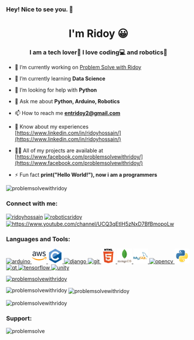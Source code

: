 ###  Hey! Nice to see you. 👋

<h1 align="center">I'm Ridoy 😀</h1>
<h3 align="center">I am a tech lover🥰 I love coding💻 and robotics🎎</h3>



- 🔭 I’m currently working on [Problem Solve with Ridoy](https://www.facebook.com/problemsolvewithridoy/)

- 🌱 I’m currently learning **Data Science**

- 🤝 I’m looking for help with **Python**

- 💬 Ask me about **Python, Arduino, Robotics**

- 📫 How to reach me **entridoy2@gmail.com**

- 📄 Know about my experiences [https://www.linkedin.com/in/ridoyhossain/](https://www.linkedin.com/in/ridoyhossain/)

- 👨‍💻 All of my projects are available at [https://www.facebook.com/problemsolvewithridoy/](https://www.facebook.com/problemsolvewithridoy/)

- ⚡ Fun fact **print("Hello World!"), now i am a programmers**




<p align="left"> <img src="https://komarev.com/ghpvc/?username=problemsolvewithridoy&label=Profile%20views&color=0e75b6&style=flat" alt="problemsolvewithridoy" /> </p>

<h3 align="left">Connect with me:</h3>
<p align="left">
<a href="https://linkedin.com/in/ridoyhossain" target="blank"><img align="center" src="https://raw.githubusercontent.com/rahuldkjain/github-profile-readme-generator/master/src/images/icons/Social/linked-in-alt.svg" alt="ridoyhossain" height="30" width="40" /></a>
<a href="https://fb.com/roboticsridoy" target="blank"><img align="center" src="https://raw.githubusercontent.com/rahuldkjain/github-profile-readme-generator/master/src/images/icons/Social/facebook.svg" alt="roboticsridoy" height="30" width="40" /></a>
<a href="https://www.youtube.com/channel/UCQ3qEtIH5zNxD7BfBmopoLw" target="blank"><img align="center" src="https://raw.githubusercontent.com/rahuldkjain/github-profile-readme-generator/master/src/images/icons/Social/youtube.svg" alt="https://www.youtube.com/channel/UCQ3qEtIH5zNxD7BfBmopoLw" height="30" width="40" /></a>
</p>

<h3 align="left">Languages and Tools:</h3>
<p align="left"> <a href="https://www.arduino.cc/" target="_blank" rel="noreferrer"> <img src="https://cdn.worldvectorlogo.com/logos/arduino-1.svg" alt="arduino" width="40" height="40"/> </a> <a href="https://aws.amazon.com" target="_blank" rel="noreferrer"> <img src="https://raw.githubusercontent.com/devicons/devicon/master/icons/amazonwebservices/amazonwebservices-original-wordmark.svg" alt="aws" width="40" height="40"/> </a> <a href="https://www.cprogramming.com/" target="_blank" rel="noreferrer"> <img src="https://raw.githubusercontent.com/devicons/devicon/master/icons/c/c-original.svg" alt="c" width="40" height="40"/> </a> <a href="https://www.djangoproject.com/" target="_blank" rel="noreferrer"> <img src="https://cdn.worldvectorlogo.com/logos/django.svg" alt="django" width="40" height="40"/> </a> <a href="https://git-scm.com/" target="_blank" rel="noreferrer"> <img src="https://www.vectorlogo.zone/logos/git-scm/git-scm-icon.svg" alt="git" width="40" height="40"/> </a> <a href="https://www.w3.org/html/" target="_blank" rel="noreferrer"> <img src="https://raw.githubusercontent.com/devicons/devicon/master/icons/html5/html5-original-wordmark.svg" alt="html5" width="40" height="40"/> </a> <a href="https://www.mongodb.com/" target="_blank" rel="noreferrer"> <img src="https://raw.githubusercontent.com/devicons/devicon/master/icons/mongodb/mongodb-original-wordmark.svg" alt="mongodb" width="40" height="40"/> </a> <a href="https://www.mysql.com/" target="_blank" rel="noreferrer"> <img src="https://raw.githubusercontent.com/devicons/devicon/master/icons/mysql/mysql-original-wordmark.svg" alt="mysql" width="40" height="40"/> </a> <a href="https://opencv.org/" target="_blank" rel="noreferrer"> <img src="https://www.vectorlogo.zone/logos/opencv/opencv-icon.svg" alt="opencv" width="40" height="40"/> </a> <a href="https://www.python.org" target="_blank" rel="noreferrer"> <img src="https://raw.githubusercontent.com/devicons/devicon/master/icons/python/python-original.svg" alt="python" width="40" height="40"/> </a> <a href="https://www.qt.io/" target="_blank" rel="noreferrer"> <img src="https://upload.wikimedia.org/wikipedia/commons/0/0b/Qt_logo_2016.svg" alt="qt" width="40" height="40"/> </a> <a href="https://www.tensorflow.org" target="_blank" rel="noreferrer"> <img src="https://www.vectorlogo.zone/logos/tensorflow/tensorflow-icon.svg" alt="tensorflow" width="40" height="40"/> </a> <a href="https://unity.com/" target="_blank" rel="noreferrer"> <img src="https://www.vectorlogo.zone/logos/unity3d/unity3d-icon.svg" alt="unity" width="40" height="40"/> </a> </p>



<p align="left"> <a href="https://github.com/ryo-ma/github-profile-trophy"><img src="https://github-profile-trophy.vercel.app/?username=problemsolvewithridoy" alt="problemsolvewithridoy" /></a> </p>

<p><img align="left" src="https://github-readme-stats.vercel.app/api/top-langs?username=problemsolvewithridoy&show_icons=true&locale=en&layout=compact" alt="problemsolvewithridoy" /></p>

<p>&nbsp;<img align="center" src="https://github-readme-stats.vercel.app/api?username=problemsolvewithridoy&show_icons=true&locale=en" alt="problemsolvewithridoy" /></p>

<p><img align="center" src="https://github-readme-streak-stats.herokuapp.com/?user=problemsolvewithridoy&" alt="problemsolvewithridoy" /></p>

<h3 align="left">Support:</h3>
<p><a href="https://www.buymeacoffee.com/problemsolve"> <img align="left" src="https://cdn.ko-fi.com/cdn/kofi3.png?v=3" height="50" width="210" alt="problemsolve" /></a></p><br><br>
